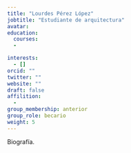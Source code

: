 ```yaml
---
title: "Lourdes Pérez López"
jobtitle: "Estudiante de arquitectura"
avatar:
education:
  courses:
  -

interests:
  - []
orcid: ""
twitter: ""
website: ""
draft: false
affilition:
  -
group_membership: anterior
group_role: becario
weight: 5
---
```


Biografía.
